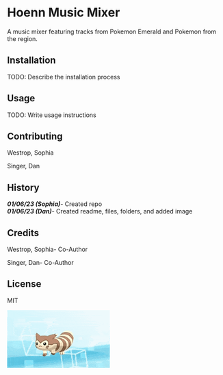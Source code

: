 # Hoenn Music Mixer

A music mixer featuring tracks from Pokemon Emerald and Pokemon from the region.  

## Installation

TODO: Describe the installation process  

## Usage

TODO: Write usage instructions  

## Contributing

Westrop, Sophia  

Singer, Dan  

## History

***01/06/23 (Sophia)***- Created repo  
***01/06/23 (Dan)***- Created readme, files, folders, and added image  

## Credits

Westrop, Sophia- Co-Author  

Singer, Dan- Co-Author  

## License

MIT

![Furret Walking](images/furret_walk.gif)  